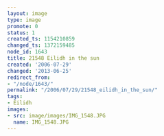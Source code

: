 ```yaml
---
layout: image
type: image
promote: 0
status: 1
created_ts: 1154210859
changed_ts: 1372159485
node_id: 1643
title: 21548 Eilidh in the sun
created: '2006-07-29'
changed: '2013-06-25'
redirect_from:
- "/node/1643/"
permalink: "/2006/07/29/21548_eilidh_in_the_sun/"
tags:
- Eilidh
images:
- src: image/images/IMG_1548.JPG
  name: IMG_1548.JPG
---
```


